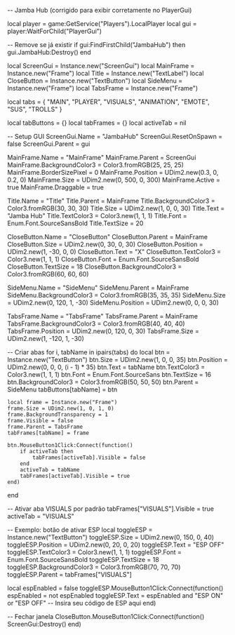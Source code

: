 -- Jamba Hub (corrigido para exibir corretamente no PlayerGui)

local player = game:GetService("Players").LocalPlayer
local gui = player:WaitForChild("PlayerGui")

-- Remove se já existir
if gui:FindFirstChild("JambaHub") then
    gui.JambaHub:Destroy()
end

local ScreenGui = Instance.new("ScreenGui")
local MainFrame = Instance.new("Frame")
local Title = Instance.new("TextLabel")
local CloseButton = Instance.new("TextButton")
local SideMenu = Instance.new("Frame")
local TabsFrame = Instance.new("Frame")

local tabs = {
    "MAIN", "PLAYER", "VISUALS", "ANIMATION", "EMOTE", "SUS", "TROLLS"
}

local tabButtons = {}
local tabFrames = {}
local activeTab = nil

-- Setup GUI
ScreenGui.Name = "JambaHub"
ScreenGui.ResetOnSpawn = false
ScreenGui.Parent = gui

MainFrame.Name = "MainFrame"
MainFrame.Parent = ScreenGui
MainFrame.BackgroundColor3 = Color3.fromRGB(25, 25, 25)
MainFrame.BorderSizePixel = 0
MainFrame.Position = UDim2.new(0.3, 0, 0.2, 0)
MainFrame.Size = UDim2.new(0, 500, 0, 300)
MainFrame.Active = true
MainFrame.Draggable = true

Title.Name = "Title"
Title.Parent = MainFrame
Title.BackgroundColor3 = Color3.fromRGB(30, 30, 30)
Title.Size = UDim2.new(1, 0, 0, 30)
Title.Text = "Jamba Hub"
Title.TextColor3 = Color3.new(1, 1, 1)
Title.Font = Enum.Font.SourceSansBold
Title.TextSize = 20

CloseButton.Name = "CloseButton"
CloseButton.Parent = MainFrame
CloseButton.Size = UDim2.new(0, 30, 0, 30)
CloseButton.Position = UDim2.new(1, -30, 0, 0)
CloseButton.Text = "X"
CloseButton.TextColor3 = Color3.new(1, 1, 1)
CloseButton.Font = Enum.Font.SourceSansBold
CloseButton.TextSize = 18
CloseButton.BackgroundColor3 = Color3.fromRGB(60, 60, 60)

SideMenu.Name = "SideMenu"
SideMenu.Parent = MainFrame
SideMenu.BackgroundColor3 = Color3.fromRGB(35, 35, 35)
SideMenu.Size = UDim2.new(0, 120, 1, -30)
SideMenu.Position = UDim2.new(0, 0, 0, 30)

TabsFrame.Name = "TabsFrame"
TabsFrame.Parent = MainFrame
TabsFrame.BackgroundColor3 = Color3.fromRGB(40, 40, 40)
TabsFrame.Position = UDim2.new(0, 120, 0, 30)
TabsFrame.Size = UDim2.new(1, -120, 1, -30)

-- Criar abas
for i, tabName in ipairs(tabs) do
    local btn = Instance.new("TextButton")
    btn.Size = UDim2.new(1, 0, 0, 35)
    btn.Position = UDim2.new(0, 0, 0, (i - 1) * 35)
    btn.Text = tabName
    btn.TextColor3 = Color3.new(1, 1, 1)
    btn.Font = Enum.Font.SourceSans
    btn.TextSize = 16
    btn.BackgroundColor3 = Color3.fromRGB(50, 50, 50)
    btn.Parent = SideMenu
    tabButtons[tabName] = btn

    local frame = Instance.new("Frame")
    frame.Size = UDim2.new(1, 0, 1, 0)
    frame.BackgroundTransparency = 1
    frame.Visible = false
    frame.Parent = TabsFrame
    tabFrames[tabName] = frame

    btn.MouseButton1Click:Connect(function()
        if activeTab then
            tabFrames[activeTab].Visible = false
        end
        activeTab = tabName
        tabFrames[activeTab].Visible = true
    end)
end

-- Ativar aba VISUALS por padrão
tabFrames["VISUALS"].Visible = true
activeTab = "VISUALS"

-- Exemplo: botão de ativar ESP
local toggleESP = Instance.new("TextButton")
toggleESP.Size = UDim2.new(0, 150, 0, 40)
toggleESP.Position = UDim2.new(0, 20, 0, 20)
toggleESP.Text = "ESP OFF"
toggleESP.TextColor3 = Color3.new(1, 1, 1)
toggleESP.Font = Enum.Font.SourceSansBold
toggleESP.TextSize = 18
toggleESP.BackgroundColor3 = Color3.fromRGB(70, 70, 70)
toggleESP.Parent = tabFrames["VISUALS"]

local espEnabled = false
toggleESP.MouseButton1Click:Connect(function()
    espEnabled = not espEnabled
    toggleESP.Text = espEnabled and "ESP ON" or "ESP OFF"
    -- Insira seu código de ESP aqui
end)

-- Fechar janela
CloseButton.MouseButton1Click:Connect(function()
    ScreenGui:Destroy()
end)
